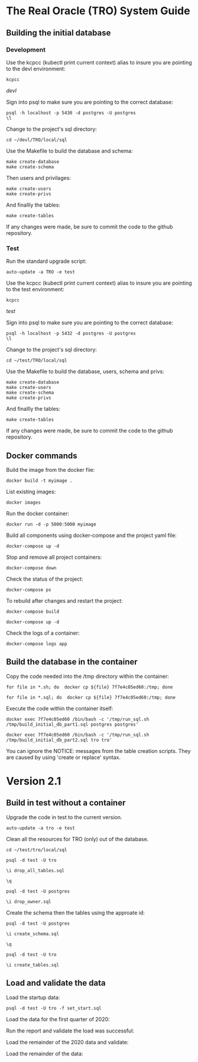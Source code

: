 # The Real Oracle (TRO) System Guide
## Building the initial database

### Development

Use the kcpcc (kubectl print current context) alias to insure you are pointing to the devl environment:

```
kcpcc
```
*devl*

Sign into psql to make sure you are pointing to the correct database:

```
psql -h localhost -p 5430 -d postgres -U postgres 
\l
```
Change to the project's sql directory:

```
cd ~/devl/TRO/local/sql
```

Use the Makefile to build the database and schema:

```
make create-database
make create-schema
```
Then users and privilages:
```
make create-users
make create-privs
```
And finallly the tables:

```
make create-tables
```
If any changes were made, be sure to commit the code to the github repository.

### Test
Run the standard upgrade script:

```
auto-update -a TRO -e test
```

Use the kcpcc (kubectl print current context) alias to insure you are pointing to the test environment:

```
kcpcc
```
*test*

Sign into psql to make sure you are pointing to the correct database:

```
psql -h localhost -p 5432 -d postgres -U postgres 
\l
```

Change to the project's sql directory:

```
cd ~/test/TRO/local/sql
```

Use the Makefile to build the database, users, schema and privs:

```
make create-database
make create-users
make create-schema
make create-privs
```

And finallly the tables:

```
make create-tables
```

If any changes were made, be sure to commit the code to the github repository.













## Docker commands
Build the image from the docker fiie:

`docker build -t myimage .`

List existing images:

`docker images`

Run the docker container:

`docker run -d -p 5000:5000 myimage`

Build all components using docker-compose and the project yaml file:

`docker-compose up -d`

Stop and remove all project containers:

`docker-compose down`

Check the status of the project:

`docker-compose ps`

To rebuild after changes and restart the project:

`docker-compose build`

`docker-compose up -d`

Check the logs of a container:

`docker-compose logs app`


## Build the database in the container

Copy the code needed into the /tmp directory within the container:

`for file in *.sh; do  docker cp ${file} 7f7e4c05ed60:/tmp; done`

`for file in *.sql; do  docker cp ${file} 7f7e4c05ed60:/tmp; done`

Execute the code within the container itself:

`docker exec 7f7e4c05ed60 /bin/bash -c '/tmp/run_sql.sh /tmp/build_initial_db_part1.sql postgres postgres'`

`docker exec 7f7e4c05ed60 /bin/bash -c '/tmp/run_sql.sh /tmp/build_initial_db_part2.sql tro tro'`

You can ignore the NOTICE: messages from the table creation scripts. They are caused by using 'create or replace' syntax.



# Version 2.1 #
## Build in test without a container

Upgrade the code in test to the current version.

`auto-update -a tro -e test`

Clean all the resources for TRO (only) out of the database.

`cd ~/test/tro/local/sql`

`psql -d test -U tro`

`\i drop_all_tables.sql`

`\q`

`psql -d test -U postgres`

`\i drop_owner.sql`

Create the schema then the tables using the approate id:

`psql -d test -U postgres`

`\i create_schema.sql`

`\q`

`psql -d test -U tro`

`\i create_tables.sql`

## Load and validate the data

Load the startup data:

`psql -d test -U tro -f set_start.sql`

Load the data for the first quarter of 2020:

Run the report and validate the load was successful:

Load the remainder of the 2020 data and validate:

Load the remainder of the data:












